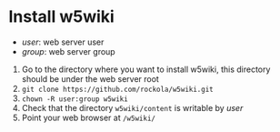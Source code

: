 Install w5wiki
================

* _user_: web server user
* _group_: web server group

1. Go to the directory where you want to install w5wiki, this directory should be under the web server root
1. `git clone https://github.com/rockola/w5wiki.git`
1. `chown -R user:group w5wiki`
1. Check that the directory `w5wiki/content` is writable by _user_
1. Point your web browser at `/w5wiki/`
